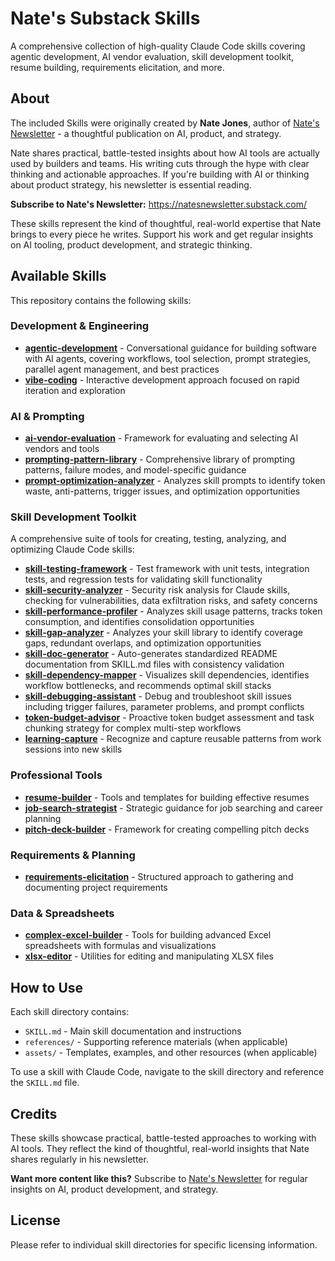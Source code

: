 # Nate's Substack Skills

A comprehensive collection of high-quality Claude Code skills covering agentic development, AI vendor evaluation, skill development toolkit, resume building, requirements elicitation, and more.

## About

The included Skills were originally created by **Nate Jones**, author of [Nate's Newsletter](https://natesnewsletter.substack.com/) - a thoughtful publication on AI, product, and strategy.

Nate shares practical, battle-tested insights about how AI tools are actually used by builders and teams. His writing cuts through the hype with clear thinking and actionable approaches. If you're building with AI or thinking about product strategy, his newsletter is essential reading.

**Subscribe to Nate's Newsletter:** https://natesnewsletter.substack.com/

These skills represent the kind of thoughtful, real-world expertise that Nate brings to every piece he writes. Support his work and get regular insights on AI tooling, product development, and strategic thinking.

## Available Skills

This repository contains the following skills:

### Development & Engineering

- **[agentic-development](./agentic-development/)** - Conversational guidance for building software with AI agents, covering workflows, tool selection, prompt strategies, parallel agent management, and best practices
- **[vibe-coding](./vibe-coding/)** - Interactive development approach focused on rapid iteration and exploration

### AI & Prompting

- **[ai-vendor-evaluation](./ai-vendor-evaluation/)** - Framework for evaluating and selecting AI vendors and tools
- **[prompting-pattern-library](./prompting-pattern-library/)** - Comprehensive library of prompting patterns, failure modes, and model-specific guidance
- **[prompt-optimization-analyzer](./prompt-optimization-analyzer/)** - Analyzes skill prompts to identify token waste, anti-patterns, trigger issues, and optimization opportunities

### Skill Development Toolkit

A comprehensive suite of tools for creating, testing, analyzing, and optimizing Claude Code skills:

- **[skill-testing-framework](./skill-testing-framework/)** - Test framework with unit tests, integration tests, and regression tests for validating skill functionality
- **[skill-security-analyzer](./skill-security-analyzer/)** - Security risk analysis for Claude skills, checking for vulnerabilities, data exfiltration risks, and safety concerns
- **[skill-performance-profiler](./skill-performance-profiler/)** - Analyzes skill usage patterns, tracks token consumption, and identifies consolidation opportunities
- **[skill-gap-analyzer](./skill-gap-analyzer/)** - Analyzes your skill library to identify coverage gaps, redundant overlaps, and optimization opportunities
- **[skill-doc-generator](./skill-doc-generator/)** - Auto-generates standardized README documentation from SKILL.md files with consistency validation
- **[skill-dependency-mapper](./skill-dependency-mapper/)** - Visualizes skill dependencies, identifies workflow bottlenecks, and recommends optimal skill stacks
- **[skill-debugging-assistant](./skill-debugging-assistant/)** - Debug and troubleshoot skill issues including trigger failures, parameter problems, and prompt conflicts
- **[token-budget-advisor](./token-budget-advisor/)** - Proactive token budget assessment and task chunking strategy for complex multi-step workflows
- **[learning-capture](./learning-capture/)** - Recognize and capture reusable patterns from work sessions into new skills

### Professional Tools

- **[resume-builder](./resume-builder/)** - Tools and templates for building effective resumes
- **[job-search-strategist](./job-search-strategist/)** - Strategic guidance for job searching and career planning
- **[pitch-deck-builder](./pitch-deck-builder/)** - Framework for creating compelling pitch decks

### Requirements & Planning

- **[requirements-elicitation](./requirements-elicitation/)** - Structured approach to gathering and documenting project requirements

### Data & Spreadsheets

- **[complex-excel-builder](./complex-excel-builder/)** - Tools for building advanced Excel spreadsheets with formulas and visualizations
- **[xlsx-editor](./xlsx-editor/)** - Utilities for editing and manipulating XLSX files

## How to Use

Each skill directory contains:
- `SKILL.md` - Main skill documentation and instructions
- `references/` - Supporting reference materials (when applicable)
- `assets/` - Templates, examples, and other resources (when applicable)

To use a skill with Claude Code, navigate to the skill directory and reference the `SKILL.md` file.

## Credits

These skills showcase practical, battle-tested approaches to working with AI tools. They reflect the kind of thoughtful, real-world insights that Nate shares regularly in his newsletter.

**Want more content like this?** Subscribe to [Nate's Newsletter](https://natesnewsletter.substack.com/) for regular insights on AI, product development, and strategy.

## License

Please refer to individual skill directories for specific licensing information.

